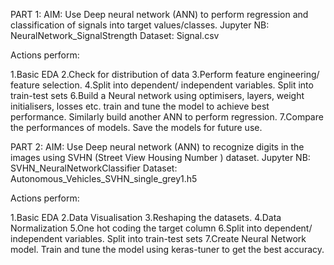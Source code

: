 PART 1:
AIM: Use Deep neural network (ANN) to perform regression and classification of  signals into target values/classes.
Jupyter NB: NeuralNetwork_SignalStrength 
Dataset: Signal.csv

Actions perform:

1.Basic EDA
2.Check for distribution of data
3.Perform feature engineering/ feature selection.
4.Split into dependent/ independent variables. Split into train-test sets
6.Build a Neural network using optimisers, layers, weight initialisers, losses etc.  train and tune  the model to achieve best performance.
  Similarly build another ANN to perform regression.
7.Compare the performances of models. Save the models for future use.



PART 2:
AIM: Use Deep neural network (ANN) to recognize digits in the images using SVHN (Street View Housing Number ) dataset.
Jupyter NB: SVHN_NeuralNetworkClassifier
Dataset: Autonomous_Vehicles_SVHN_single_grey1.h5

Actions perform:

1.Basic EDA
2.Data Visualisation
3.Reshaping the datasets.
4.Data Normalization
5.One hot coding the target column
6.Split into dependent/ independent variables. Split into train-test sets
7.Create Neural Network model. Train and tune the model using keras-tuner to get the best accuracy.
